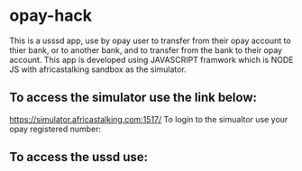 # opay-hack
This is a usssd app, use by opay user to transfer from their opay account to thier bank, or to another bank, and to transfer from the bank to their opay account.
This app is developed using JAVASCRIPT framwork which is NODE JS with africastalking sandbox as the simulator.

## To access the simulator use the link below:
https://simulator.africastalking.com:1517/
To login to the simualtor use your opay registered number:

## To access the ussd use:
 ```*384*2882#




